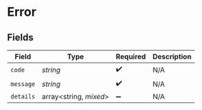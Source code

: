 # Error


## Fields

| Field                  | Type                   | Required               | Description            |
| ---------------------- | ---------------------- | ---------------------- | ---------------------- |
| `code`                 | *string*               | :heavy_check_mark:     | N/A                    |
| `message`              | *string*               | :heavy_check_mark:     | N/A                    |
| `details`              | array<string, *mixed*> | :heavy_minus_sign:     | N/A                    |